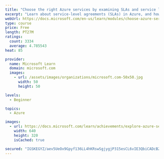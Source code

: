 ```yaml
---
title: "Choose the right Azure services by examining SLAs and service lifecycle"
excerpt: "Learn about service-level agreements (SLAs) in Azure, and how they can affect your application design decisions. See how to access preview services and learn how they affect your planning."
webUrl: https://docs.microsoft.com/en-us/learn/modules/choose-azure-services-sla-lifecycle/
type: course
price: Free
length: PT27M
ratings:
  count: 3334
  average: 4.785543
heat: 85

provider:
  name: Microsoft Learn
  domain: microsoft.com
  images:
    - url: /assets/images/organizations/microsoft.com-50x50.jpg
      width: 50
      height: 50

levels:
  - Beginner

topics:
  - Azure

images:
  - url: https://docs.microsoft.com/learn/achievements/explore-azure-service-level-agreements-social.png
    width: 640
    height: 320
    isCached: true

secured: "IGSKEGYZ/aev5UeOx9Gpyf136LL4hKRswSgjygjP315esCL6vIE3QbiCADcBZlKw1zjXV4XvcxnuDF9gB0229PnvYInMxY83AAGhQlanRsYaBvjBfH+In9QTSpm0tXKle3XBEuEh+WxPh5dhe8jHt4hiI9tV78NHweIFEf60fvz2YqqNcmDFPrX05/Di5J16dm7x+x+OVxP/EywvKmmK81oEcXIZUHvhMzyNKvYh3N1k/tAhGv0pccF+7F4qqMr+sM4xD8hd6VhaPj4Tm7z5y1mx/x1nww+zbH23v/9WXhC0NUuzZl9dEVhz4M7wawqJaK1ND0zDsFipfTES+xVoyL0mF0pRyZio7yJyim9hwUqExtSwHtGZHcUt9+WHxYWJujmXL+hVYdWtyIHoxZMrYgwNtzCOh4Mpdchq0YzkLqs=;+cb4E6DtbaMNhf/Vanqdyg=="
---
```


